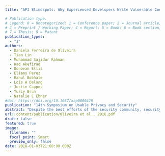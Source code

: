 ```yaml
---
title: "API Blindspots: Why Experienced Developers Write Vulnerable Code"

# Publication type.
# Legend: 0 = Uncategorized; 1 = Conference paper; 2 = Journal article;
# 3 = Preprint / Working Paper; 4 = Report; 5 = Book; 6 = Book section;
# 7 = Thesis; 8 = Patent
publication_types:
  - "1"
authors:
  - Daniela Ferreira de Oliveira
  - Tian Lin
  - Muhammad Sajidur Rahman
  - Rad Akefirad
  - Donovan Ellis
  - Eliany Perez
  - Rahul Bobhate
  - Lois A Delong
  - Justin Cappos
  - Yuriy Brun
  - Natalie C Ebner
#doi: https://doi.org/10.1037/xap0000426
publication: "14th Symposium on Usable Privacy and Security"
abstract: "Despite the best efforts of the security community, security vul-nerabilities in software are still prevalent, with new vulnerabili-ties reported daily and older ones stubbornly repeating themselves. One potential source of these vulnerabilities is shortcomings in the used language and library APIs. Developers tend to trust APIs, but can misunderstand or misuse them, introducing vulnerabilities. We call the causes of such misuse blindspots. In this paper, we study API blindspots from the developers' perspective to: (1) determine the extent to which developers can detect API blindspots in code and (2) examine the extent to which developer characteristics (i.e., perception of code correctness, familiarity with code, confidence, professional experience, cognitive function, and personality) affect this capability. We conducted a study with 109 developers from four countries solving programming puzzles that involve Java APIs known to contain blindspots. We find that (1) The presence of blindspots correlated negatively with the developers' accuracy in answering implicit security questions and the developers' ability to identify potential security concerns in the code. This effect was more pronounced for I/O-related APIs and for puzzles with higher cyclomatic complexity. (2) Higher cognitive functioning and more programming experience did not predict better ability to detect API blindspots. (3) Developers exhibiting greater openness as a personality trait were more likely to detect API blindspots. This study has the potential to advance API security in (1) design, implementation , and testing of new APIs; (2) addressing blindspots in legacy APIs; (3) development of novel methods for developer recruitment and training based on cognitive and personality assessments; and (4) improvement of software development processes (e.g., establishment of security and functionality teams)."
url: content/publication/Oliveira et al., 2018.pdf
draft: false
featured: true
image:
  filename: ""
  focal_point: Smart
  preview_only: false
date: 2018-01-03T21:00:00.000Z
---
```

